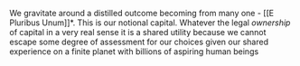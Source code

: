 We gravitate around a distilled outcome becoming from many one - [[E Pluribus Unum]]*. This is our notional capital. Whatever the legal *ownership* of capital in a very real sense it is a shared utility because we cannot escape some degree of assessment for our choices given our shared experience on a finite planet with billions of aspiring human beings
